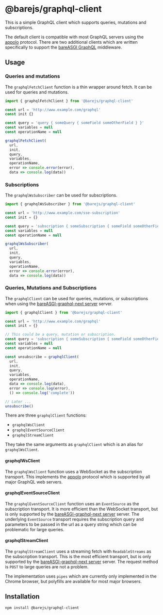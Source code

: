 # @barejs/graphql-client

This is a simple GraphQL client which supports queries, mutations and subscriptions.

The default client is compatible with most GraphQL servers using the 
[appolo](https://github.com/apollographql/subscriptions-transport-ws/blob/master/PROTOCOL.md)
protocol.
There are two additional
clients which are written specifically to support the
[bareASGI GraphQL](https://bareasgi-graphql-next.readthedocs.io/en/latest/index.html#)
middleware.

## Usage

### Queries and mutations

The `graphqlFetchClient` function is a thin wrapper around fetch. It can be
used for queries and mutations.

```js
import { graphqlFetchClient } from '@barejs/graphql-client'

const url = 'http://www.example.com/graphql'
const init {}

const query = 'query { someQuery { someField someOtherField } }'
const variables = null
const operationName = null

graphqlFetchClient(
  url,
  init,
  query,
  variables,
  operationName,
  error => console.error(error),
  data => console.log(data))
```

### Subscriptions

The `graphqlWsSubscriber` can be used for subscriptions.

```js
import { graphqlWsSubscriber } from '@barejs/graphql-client'

const url = 'http://www.example.com/sse-subscription'
const init = {}

const query = 'subscription { someSubscription { someField someOtherField } }'
const variables = null
const operationName = null

graphqlWsSubscriber(
  url,
  init,
  query,
  variables,
  operationName,
  error => console.error(error),
  data => console.log(data))
```

### Queries, Mutations and Subscriptions

The `graphqlClient` can be used for queries, mutations, or subscriptions when using
the 
[bareASGI-graphql-next server](https://github.com/rob-blackbourn/bareasgi-graphql-next)
server. 

```js
import { graphqlClient } from '@barejs/graphql-client'

const url = 'http://www.example.com/graphql'
const init = {}

// This could be a query, mutation or subscription.
const query = 'subscription { someSubscription { someField someOtherField } }'
const variables = null
const operationName = null

const unsubscribe = graphqlClient(
  url,
  init,
  query,
  variables,
  operationName,
  data => console.log(data),
  error => console.log(error),
  () => console.log('complete'))

// Later ...
unsubscribe()
```

There are three `graphqlClient` functions:

* `graphqlWsClient`
* `graphqlEventSourceClient`
* `graphqlStreamClient`

They take the same arguments as `graphqlClient` which is an alias for `graphqlWsClient`.

#### graphqlWsClient

The `graphqlWsClient` function uses a WebSocket as the subscription transport.
This implements the
[appolo](https://github.com/apollographql/subscriptions-transport-ws/blob/master/PROTOCOL.md)
protocol which is supported by all major GraphQL web servers.

#### graphqlEventSourceClient

The `graphqlEventSourceClient` function uses an `EventSource` as the subscription
transport. It is more efficient than the WebSocket transport, but is only supported
by the 
[bareASGI-graphql-next server](https://github.com/rob-blackbourn/bareasgi-graphql-next)
server. 
The underlying `EventSource` transport requires the subscription query and parameters
to be passed in the url as a query string which can be problematic for large queries.

#### graphqlStreamClient

The `graphqlStreamClient` uses a streaming fetch with `ReadableStreams` as the
subscription transport. This is the most efficient
transport, but is only supported by the
[bareASGI-graphql-next server](https://github.com/rob-blackbourn/bareasgi-graphql-next)
server. The request method is `POST` to large queries are not a problem.

The implementation uses `pipes` which are currently only implemented in the Chrome 
browser, but polyfills are available for most major browsers.

## Installation

```bash
npm install @barejs/graphql-client
```